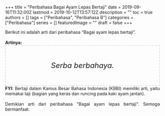 +++
title = "Peribahasa Bagai Ayam Lepas Bertaji"
date = 2019-09-16T11:32:00Z
lastmod = 2019-10-12T13:57:12Z
description = ""
toc = true
authors = []
tags = ["Peribahasa", "Peribahasa B"]
categories = ["Peribahasa"]
series = []
featuredImage = ""
draft = false
+++

<div dir="ltr" style="text-align: left;" trbidi="on"><div style="text-align: justify;">Berikut ini adalah arti dari peribahasa “Bagai ayam lepas bertaji”.</div><br /><div style="text-align: justify;"><b>Artinya:</b></div><div style="border: 2px dashed #ddd; font-size: 24px; height: auto; margin: 0 auto; padding: 50px; text-align: center; width: auto;"><i>Serba berbahaya.</i></div><div style="text-align: justify;"><b>FYI:</b> Bertaji dalam Kamus Besar Bahasa Indonesia (KBBI) memiliki arti, yaitu memakai taji (bagian yang keras dan runcing pada kaki ayam jantan).<br /><br /></div><div style="text-align: justify;">Demikian arti dari peribahasa "Bagai ayam lepas bertaji". Semoga bermanfaat.</div></div>
